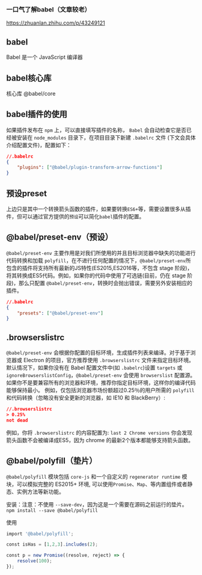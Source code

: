 ### 一口气了解babel（文章较老）
https://zhuanlan.zhihu.com/p/43249121

## babel
Babel 是一个 JavaScript 编译器

## babel核心库
核心库 @babel/core

## babel插件的使用
如果插件发布在 `npm` 上，可以直接填写插件的名称， `Babel` 会自动检查它是否已经被安装在 `node_modules` 目录下，在项目目录下新建 `.babelrc` 文件 (下文会具体介绍配置文件)，配置如下：
```json
//.babelrc
{
    "plugins": ["@babel/plugin-transform-arrow-functions"]
}
```

## 预设preset
上边只是其中一个转换箭头函数的插件，如果要转换`ES6+`等，需要设置很多从插件，但可以通过官方提供的`预设`可以简化`babel`插件的配置。

## @babel/preset-env（预设）
`@babel/preset-env` 主要作用是对我们所使用的并且目标浏览器中缺失的功能进行代码转换和加载 `polyfill`，在不进行任何配置的情况下，`@babel/preset-env`所包含的插件将支持所有最新的JS特性(ES2015,ES2016等，不包含 stage 阶段)，将其转换成ES5代码。例如，如果你的代码中使用了可选链(目前，仍在 stage 阶段)，那么只配置 `@babel/preset-env`，转换时会抛出错误，需要另外安装相应的插件。
```json
//.babelrc
{
    "presets": ["@babel/preset-env"]
}
```

## .browserslistrc
`@babel/preset-env` 会根据你配置的目标环境，生成插件列表来编译。对于基于浏览器或 Electron 的项目，官方推荐使用 `.browserslistrc` 文件来指定目标环境。默认情况下，如果你没有在 Babel 配置文件中(如 `.babelrc`)设置 `targets` 或 `ignoreBrowserslistConfig`，`@babel/preset-env` 会使用 `browserslist` 配置源。
如果你不是要兼容所有的浏览器和环境，推荐你指定目标环境，这样你的编译代码能够保持最小。
例如，仅包括浏览器市场份额超过0.25％的用户所需的 `polyfill` 和代码转换（忽略没有安全更新的浏览器，如 IE10 和 BlackBerry）:
```json
//.browserslistrc
> 0.25%
not dead
```
例如，你将 `.browserslistrc` 的内容配置为:
`last 2 Chrome versions`
你会发现箭头函数不会被编译成ES5，因为 chrome 的最新2个版本都能够支持箭头函数。

## @babel/polyfill（垫片）
`@babel/polyfill` 模块包括 `core-js` 和一个自定义的 `regenerator runtime` 模块，可以模拟完整的 ES2015+ 环境, 可以使用`Promise`、`Map`、等内置组件或者静态、实例方法等新功能。

安装：注意：不使用 `--save-dev`，因为这是一个需要在源码之前运行的垫片。
`npm install --save @babel/polyfill`

使用
```js
import '@babel/polyfill';

const isHas = [1,2,3].includes(2);

const p = new Promise((resolve, reject) => {
    resolve(100);
});

```
